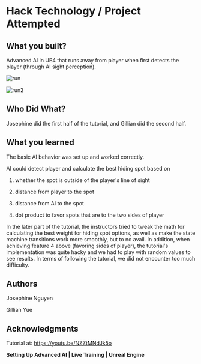 # Hack Technology / Project Attempted


## What you built? 

Advanced AI in UE4 that runs away from player when first detects the player (through AI sight perception). 


![run](https://user-images.githubusercontent.com/15352560/134787020-925d9f6d-6527-4c00-9772-280ceca0242b.jpg)

![run2](https://user-images.githubusercontent.com/15352560/134787023-14417402-4d52-43a9-a82f-850d6722a403.jpg)


## Who Did What?

Josephine did the first half of the tutorial, and Gillian did the second half.

## What you learned

The basic AI behavior was set up and worked correctly.

AI could detect player and calculate the best hiding spot based on

1) whether the spot is outside of the player's line of sight 

2) distance from player to the spot

3) distance from AI to the spot

4) dot product to favor spots that are to the two sides of player



In the later part of the tutorial, the instructors tried to tweak the math for calculating the best weight for hiding spot options, as well as make the state machine transitions work more smoothly, but to no avail. In addition, when achieving feature 4 above (favoring sides of player), the tutorial's implementation was quite hacky and we had to play with random values to see results. In terms of following the tutorial, we did not encounter too much difficulty.


## Authors

Josephine Nguyen

Gillian Yue

## Acknowledgments

Tutorial at: https://youtu.be/NZZtMNdJk5o

**Setting Up Advanced AI | Live Training | Unreal Engine**
